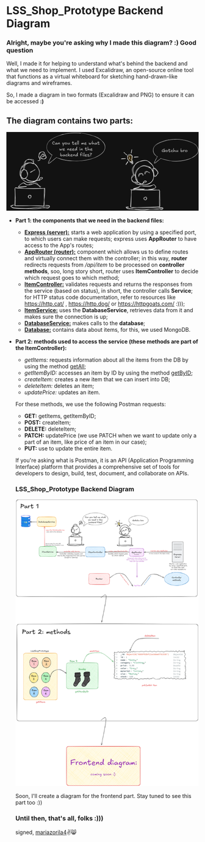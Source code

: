 # LSS_Shop_Prototype Backend Diagram

### Alright, maybe you're asking why I made this diagram? :) Good question

Well, I made it for helping to understand what's behind the backend and what we need to implement. I used Excalidraw, an open-source online tool that functions as a virtual whiteboard for sketching hand-drawn-like diagrams and wireframes.

So, I made a diagram in two formats (Excalidraw and PNG) to ensure it can be accessed **:)**

## The diagram contains two parts:
<p align="center">
  <img src="GotchuBro.png" alt="Logo" width="600">
</p>

- **Part 1: the components that we need in the backend files:**

    - <ins>**Express (server):**</ins> starts a web application by using a specified port, to which users can make requests; express uses **AppRouter** to have access to the App's routes;
    - <ins>**AppRouter (router):**</ins> component which allows us to define routes and virtually connect them with the controller; in this way, **router** redirects requests from */api/item* to be processed on **controller methods**, soo, long story short, router uses **ItemController** to decide which request goes to which method;
    - <ins>**ItemController:**</ins> validates requests and returns the responses from the service (based on status), in short, the controller calls **Service**; for HTTP status code documentation, refer to resources like https://http.cat/ , https://http.dog/ or https://httpgoats.com/ :)));
    - <ins>**ItemService:**</ins> uses the **DatabaseService**, retrieves data from it and makes sure the connection is up;
    - <ins>**DatabaseService:**</ins> makes calls to the **database**;
    - <ins>**Database:**</ins> contains data about items, for this, we used MongoDB.




- **Part 2: methods used to access the service (these methods are part of the ItemController):**
   - *getItems:* requests information about all the items from the DB by using the method <ins>getAll</ins>;
   - *getItemByID:* accesses an item by ID by using the method <ins>getByID</ins>;
   - *createItem:* creates a new item that we can insert into DB;
   - *deleteItem:* deletes an item;
   - *updatePrice:* updates an item.

   For these methods, we use the following Postman requests:

   - **GET:** getItems, getItemByID;
   - **POST:** createItem;
   - **DELETE:** deleteItem;
   - **PATCH:** updatePrice (we use PATCH when we want to update only a part of an item, like price of an item in our case);
   - **PUT:** use to update the entire item.

   If you're asking what is Postman, it is an API (Application Programming Interface) platform that provides a comprehensive set of tools for developers to design, build, test, document, and collaborate on APIs.

  ### LSS_Shop_Prototype Backend Diagram

    <p align="center">
      <img src="LSS_Shop_Prototype_photo.png" alt="Logo" width="1200">
    </p>

   Soon, I'll create a diagram for the frontend part. Stay tuned to see this part too :)) 
   
   ### Until then, that's all, folks :)))
   signed, [mariazorila4](https://github.com/mariazorila4)✌️😸
